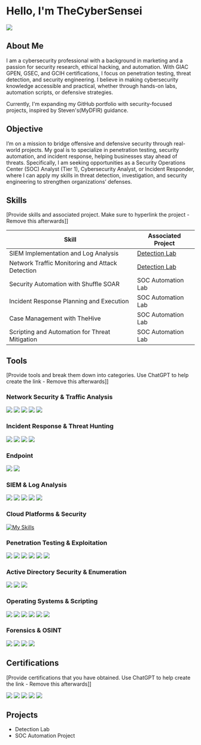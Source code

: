 # Hello, I'm TheCyberSensei
<a href="https://linkedin.com/in/nkululekom"><img src="https://img.shields.io/badge/-LinkedIn-0072b1?&style=for-the-badge&logo=linkedin&logoColor=white" /></a>

## About Me

I am a cybersecurity professional with a background in marketing and a passion for security research, ethical hacking, and automation. With GIAC GPEN, GSEC, and GCIH certifications, I focus on penetration testing, threat detection, and security engineering. I believe in making cybersecurity knowledge accessible and practical, whether through hands-on labs, automation scripts, or defensive strategies.

Currently, I'm expanding my GitHub portfolio with security-focused projects, inspired by Steven's(MyDFIR) guidance.

## Objective
I’m on a mission to bridge offensive and defensive security through real-world projects. My goal is to specialize in penetration testing, security automation, and incident response, helping businesses stay ahead of threats. Specifically, I am seeking opportunities as a Security Operations Center (SOC) Analyst (Tier 1), Cybersecurity Analyst, or Incident Responder, where I can apply my skills in threat detection, investigation, and security engineering to strengthen organizations’ defenses.

## Skills
[Provide skills and associated project. Make sure to hyperlink the project - Remove this afterwards]]

| Skill                                         | Associated Project         |
|-----------------------------------------------|----------------------------|
| SIEM Implementation and Log Analysis          | <a href="https://google.com">Detection Lab</a>|
| Network Traffic Monitoring and Attack Detection | <a href="https://google.com">Detection Lab</a>|
| Security Automation with Shuffle SOAR         | SOC Automation Lab|
| Incident Response Planning and Execution      | SOC Automation Lab|
| Case Management with TheHive                  | SOC Automation Lab|
| Scripting and Automation for Threat Mitigation | SOC Automation Lab|

## Tools
[Provide tools and break them down into categories. Use ChatGPT to help create the link - Remove this afterwards]]

### Network Security & Traffic Analysis
<div>
    <img src="https://img.shields.io/badge/-Wireshark-1679A7?&style=for-the-badge&logo=Wireshark&logoColor=white" />
    <img src="https://img.shields.io/badge/-Suricata-EF3B2D?&style=for-the-badge&logo=Suricata&logoColor=white" />
    <img src="https://img.shields.io/badge/-Zeek-777BB4?&style=for-the-badge&logo=Zeek&logoColor=white" />
    <img src="https://img.shields.io/badge/-Nmap-4682B4?&style=for-the-badge&logo=Nmap&logoColor=white" /> 
    <img src="https://img.shields.io/badge/-Netcat-000000?&style=for-the-badge&logoColor=white" />
</div>

### Incident Response & Threat Hunting
<div>
    <img src="https://img.shields.io/badge/-DeepBlueCLI-007ACC?&style=for-the-badge&logoColor=white" /> 
    <img src="https://img.shields.io/badge/-DAIR-8B0000?&style=for-the-badge&logoColor=white" /> 
    <img src="https://img.shields.io/badge/-Responder_Scripts-FFA500?&style=for-the-badge&logoColor=white" /> 
    <img src="https://img.shields.io/badge/-Live_Memory_Forensics-4B0082?&style=for-the-badge&logoColor=white" />
</div>

### Endpoint
<div>
    <img src="https://img.shields.io/badge/-Microsoft_Defender_for_Endpoint-00A4EF?&style=for-the-badge&logo=Microsoft&logoColor=white" />
    <img src="https://img.shields.io/badge/-Velociraptor-4B275F?&style=for-the-badge&logo=Velociraptor&logoColor=white" />
</div>

### SIEM & Log Analysis
<div>
    <img src="https://img.shields.io/badge/-Microsoft_Sentinel-0078D4?&style=for-the-badge&logo=Microsoft&logoColor=white" />
    <img src="https://img.shields.io/badge/-Splunk-000000?&style=for-the-badge&logo=Splunk&logoColor=white" />
    <img src="https://img.shields.io/badge/-Elastic-005571?&style=for-the-badge&logo=Elastic&logoColor=white" />
    <img src="https://img.shields.io/badge/-QRadar-0082C9?&style=for-the-badge&logo=IBM&logoColor=white" /> 
    <img src="https://img.shields.io/badge/-OpenSearch-005571?&style=for-the-badge&logo=OpenSearch&logoColor=white" />
</div>

### Cloud Platforms & Security

[![My Skills](https://skillicons.dev/icons?i=aws,gcp,azure&perline=3)](https://skillicons.dev)

### Penetration Testing & Exploitation
<div>
    <img src="https://img.shields.io/badge/-Metasploit-5C2D91?&style=for-the-badge&logo=Metasploit&logoColor=white" /> 
    <img src="https://img.shields.io/badge/-John_the_Ripper-FF4500?&style=for-the-badge&logoColor=white" /> 
    <img src="https://img.shields.io/badge/-Hydra-228B22?&style=for-the-badge&logoColor=white" /> 
    <img src="https://img.shields.io/badge/-Hashcat-800000?&style=for-the-badge&logoColor=white" /> 
    <img src="https://img.shields.io/badge/-Burp_Suite-FF7300?&style=for-the-badge&logo=BurpSuite&logoColor=white" /> 
    <img src="https://img.shields.io/badge/-BloodHound-990000?&style=for-the-badge&logoColor=white" />
</div>

### Active Directory Security & Enumeration
<div>
    <img src="https://img.shields.io/badge/-Kerberoasting-8A2BE2?&style=for-the-badge&logoColor=white" /> 
    <img src="https://img.shields.io/badge/-Enumeration-FF1493?&style=for-the-badge&logoColor=white" /> 
    <img src="https://img.shields.io/badge/-PowerView_Scripting-000080?&style=for-the-badge&logoColor=white" />
</div>

### Operating Systems & Scripting
<div>
    <img src="https://img.shields.io/badge/-Windows-0078D6?&style=for-the-badge&logo=Windows&logoColor=white" /> 
    <img src="https://img.shields.io/badge/-Linux-FCC624?&style=for-the-badge&logo=Linux&logoColor=black" /> 
    <img src="https://img.shields.io/badge/-macOS-000000?&style=for-the-badge&logo=Apple&logoColor=white" /> 
    <img src="https://img.shields.io/badge/-PowerShell-5391FE?&style=for-the-badge&logo=PowerShell&logoColor=white" /> 
    <img src="https://img.shields.io/badge/-Bash-4EAA25?&style=for-the-badge&logo=GNU-Bash&logoColor=white" /> 
    <img src="https://img.shields.io/badge/-Python-3776AB?&style=for-the-badge&logo=Python&logoColor=white" />
</div>

### Forensics & OSINT
<div>
    <img src="https://img.shields.io/badge/-Maltego-0000FF?&style=for-the-badge&logoColor=white" /> 
    <img src="https://img.shields.io/badge/-SpiderFoot-4682B4?&style=for-the-badge&logoColor=white" /> 
    <img src="https://img.shields.io/badge/-Volatility-008000?&style=for-the-badge&logoColor=white" /> 
    <img src="https://img.shields.io/badge/-Velociraptor-4B275F?&style=for-the-badge&logoColor=white" />
</div>

## Certifications
[Provide certifications that you have obtained. Use ChatGPT to help create the link - Remove this afterwards]]
<div>
<img src="https://img.shields.io/badge/-GPEN-333399?&style=for-the-badge&logo=GIAC&logoColor=white" /> 
<img src="https://img.shields.io/badge/-GSEC-FF0000?&style=for-the-badge&logo=GIAC&logoColor=white" /> 
<img src="https://img.shields.io/badge/-GCIH-FF6600?&style=for-the-badge&logo=GIAC&logoColor=white" /> 
<img src="https://img.shields.io/badge/-GFACT-333399?&style=for-the-badge&logo=GIAC&logoColor=white" />
<img src="https://img.shields.io/badge/-LFCA-000080?&style=for-the-badge&logo=Linux-Foundation&logoColor=white" />
</div>

## Projects
- Detection Lab
- SOC Automation Project
